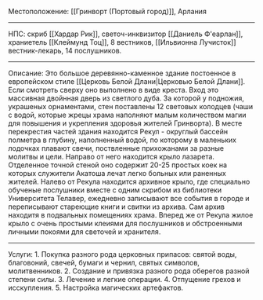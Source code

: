 Местоположение: [[Гринворт (Портовый город)]], Арлания
______
НПС: скриб [[Хардар Рик]], светоч-инквизитор [[Даниель Ф'еарлан]], храниетель [[Клеймунд Тоц]], 8 вестников, [[Ильвионна Лучисток]] вестник-лекарь, 14 послушников. 
_____
Описание: Это большое деревянно-каменное здание постоенное в европейском стиле [[Церковь Белой Длани|Церковью Белой Длани]]. Если смотреть сверху оно выполнено в виде креста. Вход это массивная двойнная дверь из светлого дуба. За которой у подножия, украшеных орнаментами, стен поставлены 12 световых колодцев (чаши с водой, которые жрецы храма наполняют малым количеством магии для повышения и укрепления здоровья жителей Гринворта). В месте перекрестия частей здания находится Рекул - округлый бассейн полметра в глубину, наполненный водой, по которому в маленьких лодочках плавают свечи, поствленные прихожанами за разные молитвы и цели. Направо от него находится крыло лазарета. Отделенное точной стеной оно содержит 20-25 простых коек на которых служители Акатоша лечат легко больных или раненных жителей. Налево от Рекула находится архивное крыло, где специально обученые послушники вместе с одним скрибом из библиотеки Университета Телавер, ежедневно записывают все события в городе и переписывают стареющие книги и свитки из архива. Сам архив находитя в подвальных помещениях храма. Вперед же от Рекула жилое крыло с очень простыми клеиями для послушников и обстроенными личными покоями для светочей и хранителя.  
______
Услуги: 
	1. Покупка разного рода церковных припасов: святой воды, благовоний, свечей, бумаги и чернил, святых символов, молитвенников.
	2. Создание и привязка разного рода оберегов разной степени силы.
	3. Лечение и легкие операции.
	4. Отпущение грехов и исскупления. 
	5. Настройка магических артефактов. 
	
